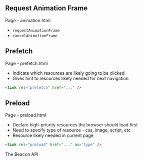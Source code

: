 
## Request Animation Frame
Page - animation.html
* `requestAnimationFrame`
* `cancelAnimationFrame`

## Prefetch
Page - prefetch.html
* Indicate which resources are likely going to be clicked
* Gives hint to resources likely needed for next navigation
```html
<link rel="prefetch" href="..." />
```
## Preload
Page - preload.html
* Declare high-priority resources the browser should load first
* Need to specify type of resource - css, image, script, etc
* Resource likely needed in current page
```html
<link rel="preload" href="..." as="type" />
```

The Beacon API